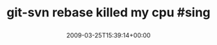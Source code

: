 ---
retweeted: false
source: <a href="http://twitter.com" rel="nofollow">Twitter Web Client</a>
entities:
  hashtags:
  - text: sing
    indices:
    - '29'
    - '34'
  symbols: []
  user_mentions: []
  urls: []
display_text_range:
- '0'
- '34'
favorite_count: '0'
id_str: '1388547813'
truncated: false
retweet_count: '0'
id: '1388547813'
created_at: Wed Mar 25 15:39:14 +0000 2009
favorited: false
full_text: 'git-svn rebase killed my cpu #sing'
lang: da
tags:
- sing
- pesos/twitter
date: '2009-03-25T15:39:14+00:00'
src: https://twitter.com/bascht/status/1388547813
original_url: https://twitter.com/bascht/status/1388547813
type: twitter_tweet
text: 'git-svn rebase killed my cpu #sing'
title: 'git-svn rebase killed my cpu #sing

  '

---